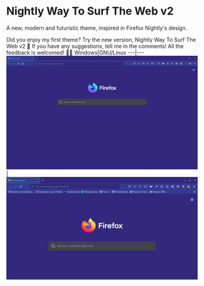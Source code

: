  # Nightly Way To Surf The Web v2
A new, modern and futuristic theme, inspired in Firefox Nightly's design.

Did you enjoy my first theme? Try the new version, Nightly Way To Surf The Web v2 🎉 
If you have any suggestions, tell me in the comments! All the feedback is welcomed! 🦊🔥
Windows|GNU/Linux
---|---
![Windows](firefox_h15Yn2UJwY.png)|![GNU/Linux](nightlywaytheme08-11-2021.png)
